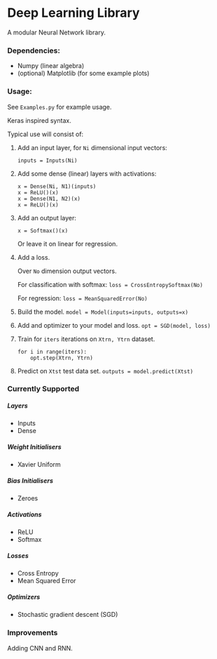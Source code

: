 # Deep Learning Library

A modular Neural Network library. 

### Dependencies:

* Numpy (linear algebra)
* (optional) Matplotlib (for some example plots)


### Usage:

See ```Examples.py``` for example usage.

Keras inspired syntax.

Typical use will consist of:

1. Add an input layer, for ```Ni``` dimensional input vectors:

    ```inputs = Inputs(Ni)```

2. Add some dense (linear) layers with activations:

    ```
    x = Dense(Ni, N1)(inputs)
    x = ReLU()(x)
    x = Dense(N1, N2)(x)
    x = ReLU()(x)
    ```

3. Add an output layer:
 
     ```x = Softmax()(x)```
     
     Or leave it on linear for regression.
 
4. Add a loss.

    Over ```No``` dimension output vectors.
    
    For classification with softmax:
    ```loss = CrossEntropySoftmax(No)```
    
    For regression:
    ```loss = MeanSquaredError(No)```

5. Build the model.
    ```model = Model(inputs=inputs, outputs=x)```
    
6. Add and optimizer to your model and loss.
    ```opt = SGD(model, loss)```
    
7. Train for ```iters``` iterations on ```Xtrn, Ytrn``` dataset.

    ```
    for i in range(iters): 
        opt.step(Xtrn, Ytrn)
    ```
8. Predict on ```Xtst``` test data set.
    ```outputs = model.predict(Xtst)```
    
### Currently Supported

##### Layers
* Inputs
* Dense

##### Weight Initialisers
* Xavier Uniform

##### Bias Initialisers
* Zeroes

##### Activations
* ReLU
* Softmax

##### Losses
* Cross Entropy
* Mean Squared Error

##### Optimizers
* Stochastic gradient descent (SGD)
    
### Improvements

Adding CNN and RNN.
    

 

